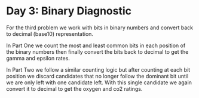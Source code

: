 # Day 3: Binary Diagnostic

For the third problem we work with bits in binary numbers and convert back to
decimal (base10) representation.

In Part One we count the most and least common bits in each position of the
binary numbers then finally convert the bits back to decimal to get the gamma
and epsilon rates.

In Part Two we follow a similar counting logic but after counting at each bit
position we discard candidates that no longer follow the dominant bit until we
are only left with one candidate left. With this single candidate we again
convert it to decimal to get the oxygen and co2 ratings.
